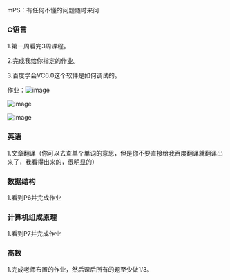 mPS：有任何不懂的问题随时来问



### C语言

1.第一周看完3周课程。

2.完成我给你指定的作业。

3.百度学会VC6.0这个软件是如何调试的。

作业：![image](https://github.com/Sette-Tyx/Cwq/blob/master/images/image-2020102020032164.png)

![image](https://github.com/Sette-Tyx/Cwq/blob/master/images/%E6%88%AA%E5%B1%8F2020-10-21%20%E4%B8%8B%E5%8D%887.34.15.png)

![image](https://github.com/Sette-Tyx/Cwq/blob/master/images/%E6%88%AA%E5%B1%8F2020-10-21%20%E4%B8%8B%E5%8D%887.34.40.png)



### 英语

1.文章翻译（你可以去查单个单词的意思，但是你不要直接给我百度翻译就翻译出来了，我看得出来的，很明显的）



### 数据结构

1.看到P6并完成作业



### 计算机组成原理

1.看到P7并完成作业



### 高数

1.完成老师布置的作业，然后课后所有的题至少做1/3。





